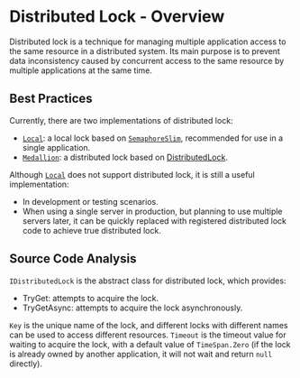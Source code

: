﻿# Distributed Lock - Overview

Distributed lock is a technique for managing multiple application access to the same resource in a distributed system. Its main purpose is to prevent data inconsistency caused by concurrent access to the same resource by multiple applications at the same time.

## Best Practices

Currently, there are two implementations of distributed lock:

* [`Local`](/framework/building-blocks/distributed-lock/lock-local): a local lock based on [`SemaphoreSlim`](https://learn.microsoft.com/zh-cn/dotnet/api/system.threading.semaphoreslim), recommended for use in a single application.
* [`Medallion`](/framework/contribs/data/distributed-lock/medallion): a distributed lock based on [DistributedLock](https://github.com/madelson/DistributedLock).

Although [`Local`](/framework/building-blocks/distributed-lock/lock-local) does not support distributed lock, it is still a useful implementation:

* In development or testing scenarios.
* When using a single server in production, but planning to use multiple servers later, it can be quickly replaced with registered distributed lock code to achieve true distributed lock.

## Source Code Analysis

`IDistributedLock` is the abstract class for distributed lock, which provides:

* TryGet: attempts to acquire the lock.
* TryGetAsync: attempts to acquire the lock asynchronously.

`Key` is the unique name of the lock, and different locks with different names can be used to access different resources. `Timeout` is the timeout value for waiting to acquire the lock, with a default value of `TimeSpan.Zero` (if the lock is already owned by another application, it will not wait and return `null` directly).